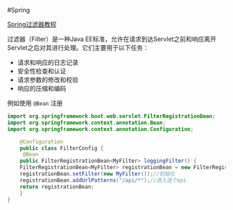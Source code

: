 #Spring 

[Spring过滤器教程](https://yanfukun.com/read/springbootdetail/filter#8z3pk6)

过滤器（Filter）是一种Java EE标准，允许在请求到达Servlet之前和响应离开Servlet之后对其进行处理。它们主要用于以下任务：

- 请求和响应的日志记录
- 安全性检查和认证
- 请求参数的修改和校验
- 响应的压缩和编码

例如使用 `@Bean` 注册

```java
import org.springframework.boot.web.servlet.FilterRegistrationBean;
import org.springframework.context.annotation.Bean;
import org.springframework.context.annotation.Configuration;

	@Configuration
	public class FilterConfig {
	 @Bean
	public FilterRegistrationBean<MyFilter> loggingFilter() {
	FilterRegistrationBean<MyFilter> registrationBean = new FilterRegistrationBean<>();
	registrationBean.setFilter(new MyFilter());//初始化
	registrationBean.addUrlPatterns("/api/*");//进入这个api
	return registrationBean;
	}
}
```
